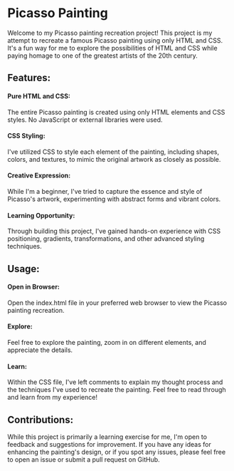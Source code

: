# Picasso Painting
Welcome to my Picasso painting recreation project! This project is my attempt to recreate a famous Picasso painting using only HTML and CSS. It's a fun way for me to explore the possibilities of HTML and CSS while paying homage to one of the greatest artists of the 20th century.

## Features:
#### Pure HTML and CSS: 
The entire Picasso painting is created using only HTML elements and CSS styles. No JavaScript or external libraries were used.
#### CSS Styling: 
I've utilized CSS to style each element of the painting, including shapes, colors, and textures, to mimic the original artwork as closely as possible.
#### Creative Expression: 
While I'm a beginner, I've tried to capture the essence and style of Picasso's artwork, experimenting with abstract forms and vibrant colors.
#### Learning Opportunity: 
Through building this project, I've gained hands-on experience with CSS positioning, gradients, transformations, and other advanced styling techniques.
## Usage:

#### Open in Browser: 
Open the index.html file in your preferred web browser to view the Picasso painting recreation.

#### Explore: 
Feel free to explore the painting, zoom in on different elements, and appreciate the details.

#### Learn: 
Within the CSS file, I've left comments to explain my thought process and the techniques I've used to recreate the painting. Feel free to read through and learn from my experience!

## Contributions:
While this project is primarily a learning exercise for me, I'm open to feedback and suggestions for improvement. If you have any ideas for enhancing the painting's design, or if you spot any issues, please feel free to open an issue or submit a pull request on GitHub.

